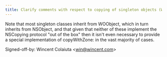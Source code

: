 ```yaml
---
title: Clarify comments with respect to copying of singleton objects (WOCommon, 1d27e78)
---
```


Note that most singleton classes inherit from WOObject, which in turn inherits from NSObject, and that given that neither of these implement the NSCopying protocol "out of the box" then it isn't even necessary to provide a special implementation of copyWithZone: in the vast majority of cases.

Signed-off-by: Wincent Colaiuta &lt;win@wincent.com&gt;
